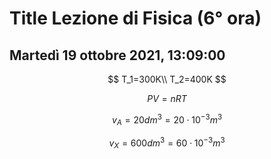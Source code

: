 # Title Lezione di Fisica (6° ora)
## Martedì 19 ottobre 2021, 13:09:00

$$
T_1=300K\\
T_2=400K
$$


$$
PV=nRT
$$



$$
v_A=20dm^3=20\cdot10^{-3}m^3
$$

$$
v_X=600dm^3=60\cdot 10^{-3}m^3
$$
<!--stackedit_data:
eyJoaXN0b3J5IjpbLTE0NDk1NDUxODIsLTU0NDQwODkxNV19
-->